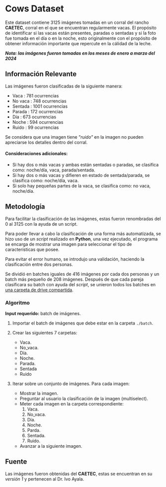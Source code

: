 # Cows Dataset

Este dataset contiene 3125 imágenes tomadas en un corral del rancho **CAETEC**, corral en el que se encuentran regularmente vacas. El propósito de identificar si las vacas están presentes, paradas o sentadas y si la foto fue tomada en el día o en la noche, esto originalmente con el propósito de obtener información importante que repercute en la cálidad de la leche.

***Nota: las imágenes fueron tomadas en los meses de enero a marzo del 2024***

## Información Relevante

Las imágenes fueron clasificadas de la siguiente manera:

* Vaca : 781 ocurrencias
* No vaca : 748 ocurrencias
* Sentada : 1001 ocurrencias
* Parada : 172 ocurrencias
* Día : 673 ocurrencias
* Noche : 594 ocurrencias
* Ruido : 99 ocurrencias

Se considera que una imagen tiene *"ruido"* en la imagen no pueden apreciarse los detalles dentro del corral.

#### Consideraciones adicionales:
- Si hay dos o más vacas y ambas están sentadas o paradas, se clasifica como: noche/día, vaca, parada/sentada.
- Si hay dos o más vacas y difieren en estado de sentada/parada, se clasifica como: noche/día, vaca.
- Si solo hay pequeñas partes de la vaca, se clasifica como: no vaca, noche/día.

## Metodología

Para facilitar la clasificación de las imágenes, estas fueron renombradas del 0 al 3125 con la ayuda de un script.

Para poder llevar a cabo la clasificación de una forma más automatizada, se hizo uso de un *script* realizado en **Python**, una vez ejecutado, el programa se encarga de mostrar una imagen para seleccionar el tipo de características que posee.

Para evitar el error humano, se introdujo una validación, haciendo la clasificación entre dos personas.

Se dividió en batches iguales de 416 imágenes por cada dos personas y un batch más pequeño de 208 imágenes. Después de que cada pareja clasificara su batch con ayuda del *script*, se unieron todos los batches en [una carpeta de drive compartida]([url](https://drive.google.com/drive/u/2/folders/1iic0UTqKdIAImybiaZoK1kFZWYEG48tD)).

### Algoritmo

**Input requerido:** batch de imágenes.

1. Importar el batch de imágenes que debe estar en la carpeta `./batch`.

2. Crear las siguientes 7 carpetas:
   - Vaca.
   - No_vaca.
   - Día.
   - Noche.
   - Parada.
   - Sentada
   - Ruido

3. Iterar sobre un conjunto de imágenes. Para cada imagen:
   - Mostrar la imagen.
   - Preguntar al usuario la clasificación de la imagen (multiselect).
   - Meter cada imagen en la carpeta correspondiente:
     1. Vaca.
     2. No_vaca.
     3. Día.
     4. Noche.
     5. Parda.
     6. Sentada.
     7. Ruido.
   - Avanzar a la siguiente imagen.

## Fuente

Las imágenes fueron obtenidas del **CAETEC**, estas se encuentran en su *versión 1* y pertenecen al Dr. Ivo Ayala.
